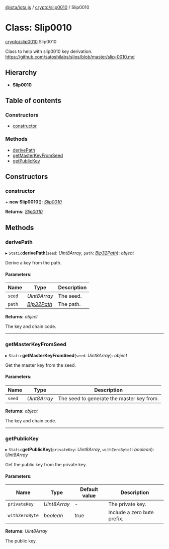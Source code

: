 [@iota/iota.js](../README.md) / [crypto/slip0010](../modules/crypto_slip0010.md) / Slip0010

# Class: Slip0010

[crypto/slip0010](../modules/crypto_slip0010.md).Slip0010

Class to help with slip0010 key derivation.
https://github.com/satoshilabs/slips/blob/master/slip-0010.md

## Hierarchy

* **Slip0010**

## Table of contents

### Constructors

- [constructor](crypto_slip0010.slip0010.md#constructor)

### Methods

- [derivePath](crypto_slip0010.slip0010.md#derivepath)
- [getMasterKeyFromSeed](crypto_slip0010.slip0010.md#getmasterkeyfromseed)
- [getPublicKey](crypto_slip0010.slip0010.md#getpublickey)

## Constructors

### constructor

\+ **new Slip0010**(): [*Slip0010*](crypto_slip0010.slip0010.md)

**Returns:** [*Slip0010*](crypto_slip0010.slip0010.md)

## Methods

### derivePath

▸ `Static`**derivePath**(`seed`: *Uint8Array*, `path`: [*Bip32Path*](crypto_bip32path.bip32path.md)): *object*

Derive a key from the path.

#### Parameters:

Name | Type | Description |
------ | ------ | ------ |
`seed` | *Uint8Array* | The seed.   |
`path` | [*Bip32Path*](crypto_bip32path.bip32path.md) | The path.   |

**Returns:** *object*

The key and chain code.

___

### getMasterKeyFromSeed

▸ `Static`**getMasterKeyFromSeed**(`seed`: *Uint8Array*): *object*

Get the master key from the seed.

#### Parameters:

Name | Type | Description |
------ | ------ | ------ |
`seed` | *Uint8Array* | The seed to generate the master key from.   |

**Returns:** *object*

The key and chain code.

___

### getPublicKey

▸ `Static`**getPublicKey**(`privateKey`: *Uint8Array*, `withZeroByte?`: *boolean*): *Uint8Array*

Get the public key from the private key.

#### Parameters:

Name | Type | Default value | Description |
------ | ------ | ------ | ------ |
`privateKey` | *Uint8Array* | - | The private key.   |
`withZeroByte` | *boolean* | true | Include a zero bute prefix.   |

**Returns:** *Uint8Array*

The public key.
